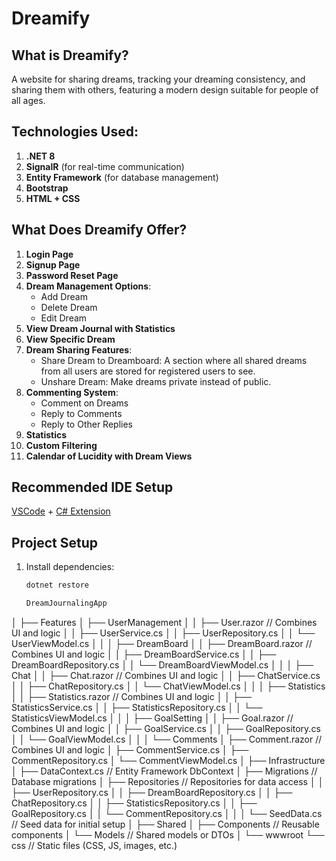 # Dreamify

## What is Dreamify?
A website for sharing dreams, tracking your dreaming consistency, and sharing them with others, featuring a modern design suitable for people of all ages.

## Technologies Used:
1. **.NET 8**
2. **SignalR** (for real-time communication)
3. **Entity Framework** (for database management)
4. **Bootstrap**
5. **HTML + CSS**

## What Does Dreamify Offer?
1. **Login Page**
2. **Signup Page**
3. **Password Reset Page**
4. **Dream Management Options**:
   - Add Dream
   - Delete Dream
   - Edit Dream
5. **View Dream Journal with Statistics**
6. **View Specific Dream**
7. **Dream Sharing Features**:
   - Share Dream to Dreamboard: A section where all shared dreams from all users are stored for registered users to see.
   - Unshare Dream: Make dreams private instead of public.
8. **Commenting System**:
   - Comment on Dreams
   - Reply to Comments
   - Reply to Other Replies
9. **Statistics**
10. **Custom Filtering**
11. **Calendar of Lucidity with Dream Views**

## Recommended IDE Setup
[VSCode](https://code.visualstudio.com/) + [C# Extension](https://marketplace.visualstudio.com/items?itemName=ms-dotnettools.csharp)

## Project Setup

1. Install dependencies:
   ```sh
   dotnet restore

   DreamJournalingApp
│
├── Features
│   ├── UserManagement
│   │   ├── User.razor               // Combines UI and logic
│   │   ├── UserService.cs
│   │   ├── UserRepository.cs
│   │   └── UserViewModel.cs
│   │
│   ├── DreamBoard
│   │   ├── DreamBoard.razor         // Combines UI and logic
│   │   ├── DreamBoardService.cs
│   │   ├── DreamBoardRepository.cs
│   │   └── DreamBoardViewModel.cs
│   │
│   ├── Chat
│   │   ├── Chat.razor               // Combines UI and logic
│   │   ├── ChatService.cs
│   │   ├── ChatRepository.cs
│   │   └── ChatViewModel.cs
│   │
│   ├── Statistics
│   │   ├── Statistics.razor         // Combines UI and logic
│   │   ├── StatisticsService.cs
│   │   ├── StatisticsRepository.cs
│   │   └── StatisticsViewModel.cs
│   │
│   ├── GoalSetting
│   │   ├── Goal.razor               // Combines UI and logic
│   │   ├── GoalService.cs
│   │   ├── GoalRepository.cs
│   │   └── GoalViewModel.cs
│   │
│   └── Comments
│       ├── Comment.razor            // Combines UI and logic
│       ├── CommentService.cs
│       ├── CommentRepository.cs
│       └── CommentViewModel.cs
│
├── Infrastructure
│   ├── DataContext.cs               // Entity Framework DbContext
│   ├── Migrations                    // Database migrations
│   ├── Repositories                  // Repositories for data access
│   │   ├── UserRepository.cs
│   │   ├── DreamBoardRepository.cs
│   │   ├── ChatRepository.cs
│   │   ├── StatisticsRepository.cs
│   │   ├── GoalRepository.cs
│   │   └── CommentRepository.cs
│   │
│   └── SeedData.cs                  // Seed data for initial setup
│
├── Shared
│   ├── Components                    // Reusable components
│   └── Models                        // Shared models or DTOs
│
└── wwwroot
    └── css                          // Static files (CSS, JS, images, etc.)

